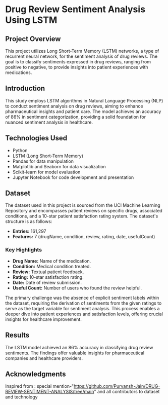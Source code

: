 # Drug Review Sentiment Analysis Using LSTM

## Project Overview
This project utilizes Long Short-Term Memory (LSTM) networks, a type of recurrent neural network, for the sentiment analysis of drug reviews. The goal is to classify sentiments expressed in drug reviews, ranging from positive to negative, to provide insights into patient experiences with medications.

## Introduction
This study employs LSTM algorithms in Natural Language Processing (NLP) to conduct sentiment analysis on drug reviews, aiming to enhance pharmaceutical insights and patient care. The model achieves an accuracy of 86% in sentiment categorization, providing a solid foundation for nuanced sentiment analysis in healthcare.

## Technologies Used
- Python
- LSTM (Long Short-Term Memory)
- Pandas for data manipulation
- Matplotlib and Seaborn for data visualization
- Scikit-learn for model evaluation
- Jupyter Notebook for code development and presentation

## Dataset

The dataset used in this project is sourced from the UCI Machine Learning Repository and encompasses patient reviews on specific drugs, associated conditions, and a 10-star patient satisfaction rating system. The dataset's structure is as follows:

- **Entries:** 161,297
- **Features:** 7 (drugName, condition, review, rating, date, usefulCount)

### Key Highlights
- **Drug Name:** Name of the medication.
- **Condition:** Medical condition treated.
- **Review:** Textual patient feedback.
- **Rating:** 10-star satisfaction rating.
- **Date:** Date of review submission.
- **Useful Count:** Number of users who found the review helpful.

The primary challenge was the absence of explicit sentiment labels within the dataset, requiring the derivation of sentiments from the given ratings to serve as the target variable for sentiment analysis. This process enables a deeper dive into patient experiences and satisfaction levels, offering crucial insights for healthcare improvement.


## Results
The LSTM model achieved an 86% accuracy in classifying drug review sentiments. The findings offer valuable insights for pharmaceutical companies and healthcare providers.



## Acknowledgments
Inspired from : special mention-"https://github.com/Purvansh-Jain/DRUG-REVIEW-SENTIMENT-ANALYSIS/tree/main"
and all contributors to dataset and technology

